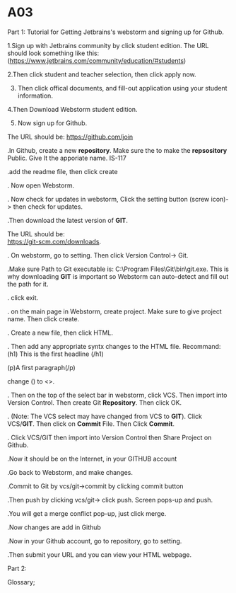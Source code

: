 # A03

Part 1:
Tutorial for Getting Jetbrains's webstorm and signing up for Github.

1.Sign up with Jetbrains community by click student edition.
The URL should look something like this:
(https://www.jetbrains.com/community/education/#students)

2.Then click student and teacher selection, then click apply now. 

3. Then click offical documents, and fill-out application using your student information. 

4.Then Download Webstorm student edition.

5. Now sign up for Github.

The URL should be:
https://github.com/join


.In Github, create a new **repository**. Make sure the to make the **repsository** Public.
Give It the apporiate name. IS-117

.add the readme file, then click create

. Now open Webstorm.

. Now check for updates in webstorm, Click the setting button (screw icon)-> then check for updates.

.Then download the latest version of **GIT**. 

The URL should be:  
https://git-scm.com/downloads.

. On webstorm, go to setting. Then click Version Control-> Git.

.Make sure Path to Git executable is: C:\Program Files\Git\bin\git.exe. 
This is why downloading **GIT**  is important so Webstorm can auto-detect and fill out the path for it.

. click exit.

. on the main page in Webstorm, create project. Make sure to give project name. Then click create.

. Create a new file, then click HTML.

. Then add any appropriate syntx changes to the HTML file. Recommand: 
(h1) This is the first headline (/h1)

(p)A first paragraph(/p)

change () to <>.

. Then on the top of the select bar in webstorm, click VCS. Then import into Version Control. Then create Git **Repository**. Then click OK.

. (Note: The VCS select may have changed from VCS to **GIT**).  Click VCS/**GIT**. Then click on **Commit** File. Then Click **Commit**. 

. Click VCS/GIT then import into Version Control then Share Project on Github.

.Now it should be on the Internet, in your GITHUB account

.Go back to Webstorm, and make changes.

.Commit to Git by vcs/git->commit by clicking commit button

.Then push by clicking vcs/git-> click push. Screen pops-up and push.

.You will get a merge conflict pop-up, just click merge.

.Now changes are add in Github

.Now in your Github account, go to repository, go to setting.

.Then submit your URL and you can view your HTML webpage.


Part 2:

Glossary;




